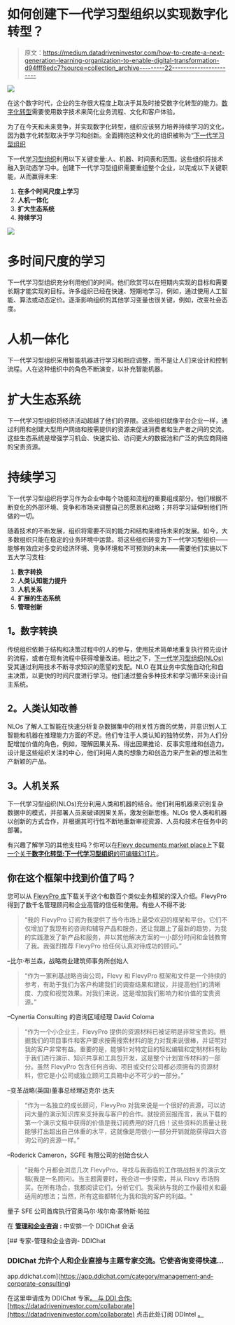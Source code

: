 # 如何创建下一代学习型组织以实现数字化转型？

> 原文：<https://medium.datadriveninvestor.com/how-to-create-a-next-generation-learning-organization-to-enable-digital-transformation-d94fff8edc7?source=collection_archive---------22----------------------->

![](img/55a1e7df18cc23a1aceefc7e7f16ff11.png)

在这个数字时代，企业的生存很大程度上取决于其及时接受数字化转型的能力。[数字化转型](https://flevy.com/digital-transformation)需要使用数字技术来简化业务流程、文化和客户体验。

为了在今天和未来竞争，并实现数字化转型，组织应该努力培养持续学习的文化，因为数字化转型取决于学习和创新。全面拥抱这种文化的组织被称为“[下一代学习型组织](https://flevy.com/browse/flevypro/digital-transformation-next-generation-learning-organization-5158)

下一代[学习型组织](https://flevy.com/business-toolkit/learning-organization)利用以下关键变量:人、机器、时间表和范围。这些组织将技术融入到动态学习中。创建下一代学习型组织需要重组整个企业，以完成以下关键职能，从而赢得未来:

1.  **在多个时间尺度上学习**
2.  **人机一体化**
3.  **扩大生态系统**
4.  **持续学习**

![](img/abeeb268d04cee08cd738da4d0b3a5f0.png)

# 多时间尺度的学习

下一代学习型组织充分利用他们的时间。他们欣赏可以在短期内实现的目标和需要长期才能实现的目标。许多组织已经在快速、短期地学习，例如，通过使用人工智能、算法或动态定价。逐渐影响组织的其他学习变量也很关键，例如，改变社会态度。

# 人机一体化

下一代学习型组织采用智能机器进行学习和相应调整，而不是让人们来设计和控制流程。人在这种组织中的角色不断演变，以补充智能机器。

# 扩大生态系统

下一代学习型组织将经济活动超越了他们的界限。这些组织就像平台企业一样，通过利用和创建大型用户网络和按需提供的资源来促进消费者和生产者之间的交流。这些生态系统是增强学习机会、快速实验、访问更大的数据池和广泛的供应商网络的宝贵资源。

# 持续学习

下一代学习型组织将学习作为企业中每个功能和流程的重要组成部分。他们根据不断变化的外部环境、竞争和市场来调整自己的愿景和战略；并将学习延伸到他们所做的一切。

随着技术的不断发展，组织将需要不同的能力和结构来维持未来的发展。如今，大多数组织只能在稳定的业务环境中运营。将这些组织转变为下一代学习型组织——能够有效应对多变的经济环境、竞争环境和不可预测的未来——需要他们实施以下五大学习支柱:

1.  **数字转换**
2.  **人类认知能力提升**
3.  **人机关系**
4.  **扩展的生态系统**
5.  **管理创新**

## **1。数字转换**

传统组织依赖于结构和决策过程中的人的参与，使用技术简单地重复执行预先设计的流程，或者在现有流程中获得增量改进。相比之下，[下一代学习型组织(NLOs)](https://flevy.com/browse/flevypro/digital-transformation-next-generation-learning-organization-5158) 受其通过利用技术不断寻求知识的愿望的支配。NLO 在其业务中实施自动化和自主决策，以更快的时间尺度进行学习。他们通过整合多种技术和学习循环来设计自主系统。

## **2。人类认知改善**

NLOs 了解人工智能在快速分析复杂数据集中的相关性方面的优势，并意识到人工智能和机器在推理能力方面的不足。他们专注于人类认知的独特优势，并为人们分配增加价值的角色，例如，理解因果关系、得出因果推论、反事实思维和创造力。设计是这些组织关注的中心，他们利用人类的想象力和创造力来产生新的想法和生产新颖的产品。

## **3。人机关系**

下一代学习型组织(NLOs)充分利用人类和机器的结合。他们利用机器来识别复杂数据中的模式，并部署人员来破译因果关系，激发创新思维。NLOs 使人类和机器以创新的方式合作，并根据其可行性不断地重新审视资源、人员和技术在任务中的部署。

有兴趣了解学习的其他支柱吗？你可以在[Flevy documents market place](https://flevy.com/browse)上下载[一个关于**数字化转型:下一代学习型组织**的可编辑幻灯片](https://flevy.com/browse/flevypro/digital-transformation-next-generation-learning-organization-5158)。

## 你在这个框架中找到价值了吗？

您可以从 [FlevyPro 库](https://flevy.com/pro/library)下载关于这个和数百个类似业务框架的深入介绍。FlevyPro 得到了数千名管理顾问和企业高管的信任和使用。有些人不得不说:

> “我的 FlevyPro 订阅为我提供了当今市场上最受欢迎的框架和平台。它们不仅增加了我现有的咨询和辅导产品和服务，还让我跟上了最新的趋势，为我的实践激发了新产品和服务，并以其他解决方案的一小部分时间和金钱教育了我。我强烈推荐 FlevyPro 给任何认真对待成功的顾问。”

–比尔·布兰森，战略商业建筑师事务所创始人

> “作为一家利基战略咨询公司，Flevy 和 FlevyPro 框架和文件是一个持续的参考，有助于我们为客户构建我们的调查结果和建议，并提高他们的清晰度、力度和视觉效果。对我们来说，这是增加我们影响力和价值的宝贵资源。”

–Cynertia Consulting 的咨询区域经理 David Coloma

> “作为一个小企业主，FlevyPro 提供的资源材料已被证明是非常宝贵的。根据我们的项目事件和客户要求按需搜索材料的能力对我来说很棒，并证明对我的客户非常有益。重要的是，能够针对特定目的轻松编辑和定制材料有助于我们进行演示、知识共享和工具包开发，这是整个计划宣传材料的一部分。虽然 FlevyPro 包含任何咨询、项目或交付公司都必须拥有的资源材料，但它是小公司或独立顾问工具箱中必不可少的一部分。”

–变革战略(英国)董事总经理迈克尔·达夫

> “作为一名独立的成长顾问，FlevyPro 对我来说是一个很好的资源，可以访问大量的演示知识库来支持我与客户的合作。就投资回报而言，我从下载的第一个演示文稿中获得的价值是我订阅费用的好几倍！这些资料的质量让我能够打出超出自己体重的水平，这就像是用很小一部分开销就能获得四大咨询公司的资源一样。”

–Roderick Cameron，SGFE 有限公司的创始合伙人

> “我每个月都会浏览几次 FlevyPro，寻找与我面临的工作挑战相关的演示文稿(我是一名顾问)。当主题需要时，我会进一步探索，并从 Flevy 市场购买。在所有场合，我都阅读它们，分析它们。我采纳与我的工作最相关和最适用的想法；当然，所有这些都转化为我和我的客户的利益。"

量子 SFE 公司首席执行官奥马尔·埃尔南·蒙特斯·帕拉

在 [**管理和企业咨询**](https://app.ddichat.com/category/management-and-corporate-consulting) **:** 中安排一个 DDIChat 会话

[](https://app.ddichat.com/category/management-and-corporate-consulting) [## 专家-管理和企业咨询- DDIChat

### DDIChat 允许个人和企业直接与主题专家交流。它使咨询变得快速…

app.ddichat.com](https://app.ddichat.com/category/management-and-corporate-consulting) 

在这里申请成为 DDIChat 专家[。
与 DDI 合作:](https://app.ddichat.com/expertsignup)[https://datadriveninvestor.com/collaborate](https://datadriveninvestor.com/collaborate)
点击此处订阅 DDIntel [。](https://ddintel.datadriveninvestor.com/)